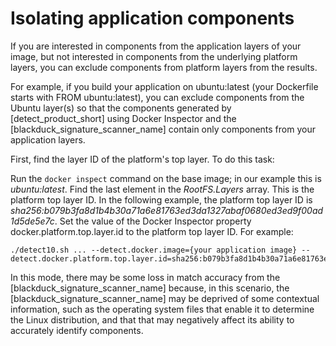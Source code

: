 # Isolating application components

If you are interested in components from the application layers of your image, but not interested in components from the underlying platform layers, you can exclude components from platform layers from the results.

For example, if you build your application on ubuntu:latest (your Dockerfile starts with FROM ubuntu:latest), you can exclude components from the Ubuntu layer(s) so that the components generated by [detect_product_short] using Docker Inspector and the [blackduck_signature_scanner_name] contain only components from your application layers.

First, find the layer ID of the platform's top layer. To do this task:

Run the `docker inspect` command on the base image; in our example this is *ubuntu:latest*.
Find the last element in the *RootFS.Layers* array. This is the platform top layer ID. In the following example, the platform top layer ID is
*sha256:b079b3fa8d1b4b30a71a6e81763ed3da1327abaf0680ed3ed9f00ad1d5de5e7c*.
Set the value of the Docker Inspector property docker.platform.top.layer.id to the platform top layer ID. For example:
````
./detect10.sh ... --detect.docker.image={your application image} --detect.docker.platform.top.layer.id=sha256:b079b3fa8d1b4b30a71a6e81763ed3da1327abaf0680ed3ed9f00ad1d5de5e7c
````
In this mode, there may be some loss in match accuracy from the [blackduck_signature_scanner_name] because, in this scenario, the [blackduck_signature_scanner_name] may be deprived of some contextual information, such as the operating system files that enable it to determine the Linux distribution, and that that may negatively affect its ability to accurately identify components.

